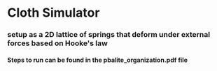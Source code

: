# Cloth Simulator
### setup as a 2D lattice of springs that deform under external forces based on Hooke's law

#### Steps to run can be found in the pbalite_organization.pdf file
